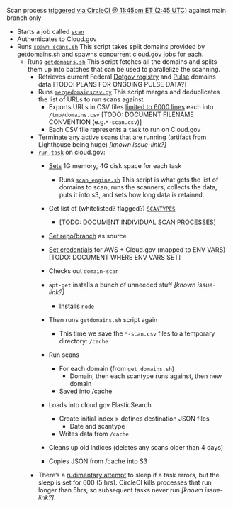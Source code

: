 Scan process [triggered via CircleCI @ 11:45pm ET (2:45 UTC)](https://github.com/18F/Spotlight/blob/211ffaab203985205fdf006262dea68248879656/.circleci/config.yml#L155) against main branch only
- Starts a job called [`scan`](https://github.com/18F/Spotlight/blob/211ffaab203985205fdf006262dea68248879656/.circleci/config.yml#L119)
- Authenticates to Cloud.gov
- Runs [`spawn_scans.sh`](https://github.com/18F/Spotlight/blob/main/spawn_scans.sh) This script takes split domains provided by getdomains.sh and spawns concurrent cloud.gov jobs for each.
    - Runs [`getdomains.sh`](https://github.com/18F/Spotlight/blob/main/getdomains.sh)
    This script fetches all the domains and splits them up into batches that can be used to parallelize the scanning.
        - Retrieves current Federal [Dotgov registry](https://github.com/GSA/data/tree/master/dotgov-domains) and [Pulse](https://github.com/GSA/data/raw/master/dotgov-websites/pulse-subdomains-snapshot-06-08-2020-https.csv) domains data 
        [TODO: PLANS FOR ONGOING PULSE DATA?]
        - Runs [`mergedomainscsv.py`](https://github.com/18F/Spotlight/blob/main/mergedomaincsv.py) This script merges and deduplicates the list of URLs to run scans against
            - Exports URLs in CSV files [limited to 6000 lines](https://github.com/18F/Spotlight/blob/211ffaab203985205fdf006262dea68248879656/getdomains.sh#L8) each into `/tmp/domains.csv` [TODO: DOCUMENT FILENAME CONVENTION (e.g.`*-scan.csv`)]
            - Each CSV file represents a `task` to run on Cloud.gov
        - [Terminate](https://github.com/18F/Spotlight/blob/211ffaab203985205fdf006262dea68248879656/spawn_scans.sh#L10) any active scans that are running (artifact from Lighthouse being huge) _[known issue-link?]_
        - [`run-task`](https://github.com/18F/Spotlight/blob/211ffaab203985205fdf006262dea68248879656/spawn_scans.sh#L22) on cloud.gov:
            - [Sets](https://github.com/18F/Spotlight/blob/211ffaab203985205fdf006262dea68248879656/spawn_scans.sh#L22) 1G memory, 4G disk space for each task
              - Runs [`scan_engine.sh`](https://github.com/18F/Spotlight/blob/main/scan_engine.sh) This script is what gets the list of domains to scan, runs the scanners, collects the data, puts it into s3, and sets how long data is retained.

            - Get list of (whitelisted? flagged?) [`SCANTYPES`](https://github.com/18F/Spotlight/blob/211ffaab203985205fdf006262dea68248879656/scan_engine.sh#L13)
              - [TODO: DOCUMENT INDIVIDUAL SCAN PROCESSES]
            - [Set repo/branch](https://github.com/18F/Spotlight/blob/211ffaab203985205fdf006262dea68248879656/scan_engine.sh#L24) as source  
            - [Set credentials](https://github.com/18F/Spotlight/blob/211ffaab203985205fdf006262dea68248879656/scan_engine.sh#L33) for AWS + Cloud.gov (mapped to ENV VARS) [TODO: DOCUMENT WHERE ENV VARS SET]
            - Checks out `domain-scan`
            - `apt-get` installs a bunch of unneeded stuff _[known issue-link?]_
              - Installs `node `
            - Then runs `getdomains.sh` script again
                - This time we save the `*-scan.csv` files to a temporary directory: `/cache`
            - Run scans
                - For each domain (from `get_domains.sh`)
                  - Domain, then each scantype runs against, then new domain
                - Saved into /cache
            - Loads into cloud.gov ElasticSearch
                - Create initial index > defines destination JSON files
                    - Date and scantype
                - Writes data from `/cache`
            - Cleans up old indices (deletes any scans older than 4 days)
            - Copies JSON from /cache into S3
        - There’s a [rudimentary attempt](https://github.com/18F/Spotlight/blob/211ffaab203985205fdf006262dea68248879656/spawn_scans.sh#L28) to sleep if a task errors, but the sleep is set for 600 (5 hrs). CircleCI kills processes that run longer than 5hrs, so subsequent tasks never run _[known issue-link?]_.
